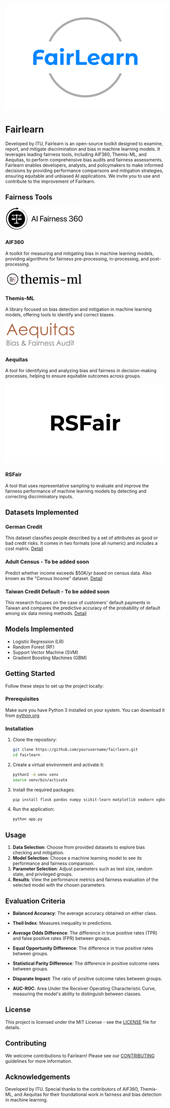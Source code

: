 ![Fairlearn Logo](images/fairlearn.png)

# Fairlearn

Developed by ITU, Fairlearn is an open-source toolkit designed to examine, report, and mitigate discrimination and bias in machine learning models. It leverages leading fairness tools, including AIF360, Themis-ML, and Aequitas, to perform comprehensive bias audits and fairness assessments. Fairlearn enables developers, analysts, and policymakers to make informed decisions by providing performance comparisons and mitigation strategies, ensuring equitable and unbiased AI applications. We invite you to use and contribute to the improvement of Fairlearn.

## Fairness Tools

![AIF360 Logo](images/aif360.png)

### AIF360
A toolkit for measuring and mitigating bias in machine learning models, providing algorithms for fairness pre-processing, in-processing, and post-processing.

![Themis-ML Logo](images/themis.png)

### Themis-ML
A library focused on bias detection and mitigation in machine learning models, offering tools to identify and correct biases.

![Aequitas Logo](images/aequitas.png)

### Aequitas
A tool for identifying and analyzing bias and fairness in decision-making processes, helping to ensure equitable outcomes across groups.

![RSFair Logo](images/rsfair.png)

### RSFair
A tool that uses representative sampling to evaluate and improve the fairness performance of machine learning models by detecting and correcting discriminatory inputs.

## Datasets Implemented

### German Credit
This dataset classifies people described by a set of attributes as good or bad credit risks. It comes in two formats (one all numeric) and includes a cost matrix.
[Detail](https://archive.ics.uci.edu/ml/datasets/statlog+(german+credit+data))

### Adult Census - To be added soon
Predict whether income exceeds $50K/yr based on census data. Also known as the "Census Income" dataset.
[Detail](https://archive.ics.uci.edu/ml/datasets/adult)

### Taiwan Credit Default - To be added soon
This research focuses on the case of customers' default payments in Taiwan and compares the predictive accuracy of the probability of default among six data mining methods.
[Detail](https://archive.ics.uci.edu/ml/datasets/default+of+credit+card+clients)

## Models Implemented

- Logistic Regression (LR)
- Random Forest (RF)
- Support Vector Machine (SVM)
- Gradient Boosting Machines (GBM)

## Getting Started

Follow these steps to set up the project locally:

### Prerequisites

Make sure you have Python 3 installed on your system. You can download it from [python.org](https://www.python.org/downloads/).

### Installation

1. Clone the repository:

    ```bash
    git clone https://github.com/yourusername/fairlearn.git
    cd fairlearn
    ```

2. Create a virtual environment and activate it:

    ```bash
    python3 -m venv venv
    source venv/bin/activate
    ```

3. Install the required packages:

    ```bash
    pip install flask pandas numpy scikit-learn matplotlib seaborn xgboost aif360
    ```

4. Run the application:

    ```bash
    python app.py
    ```

## Usage

1. **Data Selection**: Choose from provided datasets to explore bias checking and mitigation.
2. **Model Selection**: Choose a machine learning model to see its performance and fairness comparison.
3. **Parameter Selection**: Adjust parameters such as test size, random state, and privileged groups.
4. **Results**: View the performance metrics and fairness evaluation of the selected model with the chosen parameters.

## Evaluation Criteria

- **Balanced Accuracy**: The average accuracy obtained on either class.  

- **Theil Index**: Measures inequality in predictions.  

- **Average Odds Difference**: The difference in true positive rates (TPR) and false positive rates (FPR) between groups.  

- **Equal Opportunity Difference**: The difference in true positive rates between groups.  

- **Statistical Parity Difference**: The difference in positive outcome rates between groups.  

- **Disparate Impact**: The ratio of positive outcome rates between groups.  

- **AUC-ROC**: Area Under the Receiver Operating Characteristic Curve, measuring the model's ability to distinguish between classes.  

## License

This project is licensed under the MIT License - see the [LICENSE](LICENSE) file for details.

## Contributing

We welcome contributions to Fairlearn! Please see our [CONTRIBUTING](CONTRIBUTING.md) guidelines for more information.

## Acknowledgements

Developed by ITU. Special thanks to the contributors of AIF360, Themis-ML, and Aequitas for their foundational work in fairness and bias detection in machine learning.


